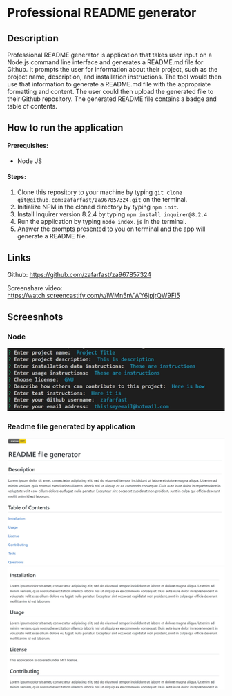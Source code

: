 # Professional README generator

## Description
Professional README generator is application that takes user input on a Node.js command line interface and generates a README.md file for Github. It prompts the user for information about their project, such as the project name, description, and installation instructions. The tool would then use that information to generate a README.md file with the appropriate formatting and content. The user could then upload the generated file to their Github repository. The generated README file contains a badge and table of contents.

## How to run the application

#### Prerequisites:
- Node JS

#### Steps:

1) Clone this repository to your machine by typing `git clone git@github.com:zafarfast/za967857324.git` on the terminal.
2) Initialize NPM in the cloned directory by typing `npm init`. 
3) Install Inquirer version 8.2.4 by typing `npm install inquirer@8.2.4`
4) Run the application by typing `node index.js` in the terminal.
5) Answer the prompts presented to you on terminal and the app will generate a README file.

## Links
Github:
https://github.com/zafarfast/za967857324

Screenshare video:
https://watch.screencastify.com/v/lWMn5nVWY6jpjrQW9FI5

## Screesnhots

### Node
![Node](/assets/images/Node_screenshot.jpg)

### Readme file generated by application
![Readme1](/assets/images/readme_screenshot1.jpg)
![Readme](/assets/images/readme_screenshot2.jpg)
